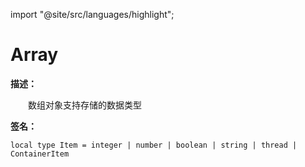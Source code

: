 import "@site/src/languages/highlight";

# Array

**描述：**

&emsp;&emsp;数组对象支持存储的数据类型

**签名：**
```tl
local type Item = integer | number | boolean | string | thread | ContainerItem
```